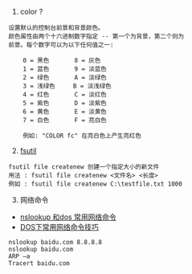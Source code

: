 1. color ?
```
设置默认的控制台前景和背景颜色。
颜色属性由两个十六进制数字指定 -- 第一个为背景，第二个则为
前景。每个数字可以为以下任何值之一:

    0 = 黑色       8 = 灰色
    1 = 蓝色       9 = 淡蓝色
    2 = 绿色       A = 淡绿色
    3 = 浅绿色     B = 淡浅绿色
    4 = 红色       C = 淡红色
    5 = 紫色       D = 淡紫色
    6 = 黄色       E = 淡黄色
    7 = 白色       F = 亮白色
    
    例如: "COLOR fc" 在亮白色上产生亮红色
```
2. [fsutil](https://technet.microsoft.com/en-us/library/cc788058.aspx)
```
fsutil file createnew 创建一个指定大小的新文件
用法 : fsutil file createnew <文件名> <长度>
例如 : fsutil file createnew C:\testfile.txt 1000
```
3. 网络命令
* [nslookup 和dos 常用网络命令](https://github.com/z007/love.appinn.com/blob/d6b7b18c17c04713f8c45289af7b665d926edfc2/Linux/Installation/Windows-Server/Windows%20Server%202012%20R2.md)
* [DOS下常用网络命令技巧](http://blog.csdn.net/xumin07061133/article/details/7506045)
```
nslookup baidu.com 8.8.8.8
nslookup baidu.com
ARP –a
Tracert baidu.com
```
